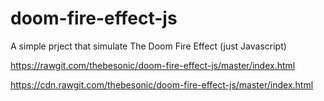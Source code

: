 # doom-fire-effect-js
A simple prject that simulate The Doom Fire Effect (just Javascript)

https://rawgit.com/thebesonic/doom-fire-effect-js/master/index.html

https://cdn.rawgit.com/thebesonic/doom-fire-effect-js/master/index.html
